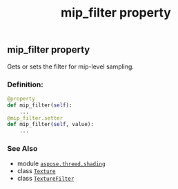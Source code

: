 ﻿---
title: mip_filter property
second_title: Aspose.3D for Python via .NET API References
description: 
type: docs
weight: 170
url: /python-net/aspose.threed.shading/texture/mip_filter/
is_root: false
---

## mip_filter property


Gets or sets the filter for mip-level sampling.
### Definition:
```python
@property
def mip_filter(self):
    ...
@mip_filter.setter
def mip_filter(self, value):
    ...
```

### See Also
* module [`aspose.threed.shading`](../../)
* class [`Texture`](/3d/python-net/aspose.threed.shading/texture)
* class [`TextureFilter`](/3d/python-net/aspose.threed.shading/texturefilter)
